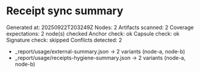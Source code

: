 # Receipt sync summary
Generated at: 20250922T203249Z
Nodes: 2
Artifacts scanned: 2
Coverage expectations: 2 node(s) checked
Anchor check: ok
Capsule check: ok
Signature check: skipped
Conflicts detected: 2
- _report/usage/external-summary.json → 2 variants (node-a, node-b)
- _report/usage/receipts-hygiene-summary.json → 2 variants (node-a, node-b)
